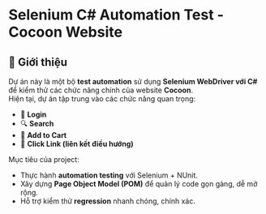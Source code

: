 # Selenium C# Automation Test - Cocoon Website

## 📌 Giới thiệu
Dự án này là một bộ **test automation** sử dụng **Selenium WebDriver với C#** để kiểm thử các chức năng chính của website **Cocoon**.  
Hiện tại, dự án tập trung vào các chức năng quan trọng:
- 🔑 **Login**  
- 🔍 **Search**  
- 🛒 **Add to Cart**  
- 🔗 **Click Link (liên kết điều hướng)**  

Mục tiêu của project:
- Thực hành **automation testing** với Selenium + NUnit.
- Xây dựng **Page Object Model (POM)** để quản lý code gọn gàng, dễ mở rộng.
- Hỗ trợ kiểm thử **regression** nhanh chóng, chính xác.
